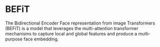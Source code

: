# BEFiT
The Bidirectional Encoder Face representation from image Transformers (BEFiT) is a model that leverages the multi-attention transformer mechanisms to capture local and global features and produce a multi-purpose face embedding.
